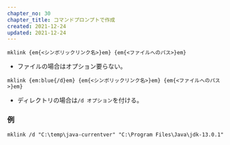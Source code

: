 ```yaml
---
chapter_no: 30
chapter_title: コマンドプロンプトで作成
created: 2021-12-24
updated: 2021-12-24
---
```

```syntax:ファイルのシンボリックリンク
mklink {em{<シンボリックリンク名>}em} {em{<ファイルへのパス>}em}
```
- ファイルの場合はオプション要らない。

```syntax:フォルダのシンボリックリンク
mklink {em:blue{/d}em} {em{<シンボリックリンク名>}em} {em{<ファイルへのパス>}em}
```
- ディレクトリの場合は`/d オプション`を付ける。

### 例
```
mklink /d "C:\temp\java-currentver" "C:\Program Files\Java\jdk-13.0.1"
```
